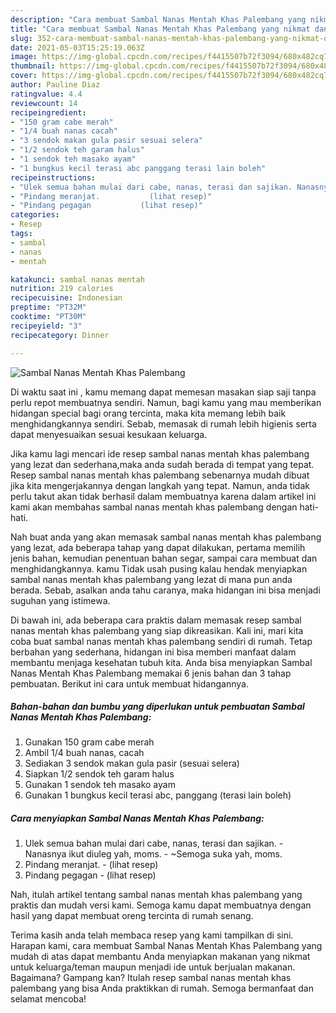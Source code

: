 ```yaml
---
description: "Cara membuat Sambal Nanas Mentah Khas Palembang yang nikmat dan Mudah Dibuat"
title: "Cara membuat Sambal Nanas Mentah Khas Palembang yang nikmat dan Mudah Dibuat"
slug: 352-cara-membuat-sambal-nanas-mentah-khas-palembang-yang-nikmat-dan-mudah-dibuat
date: 2021-05-03T15:25:19.063Z
image: https://img-global.cpcdn.com/recipes/f4415507b72f3094/680x482cq70/sambal-nanas-mentah-khas-palembang-foto-resep-utama.jpg
thumbnail: https://img-global.cpcdn.com/recipes/f4415507b72f3094/680x482cq70/sambal-nanas-mentah-khas-palembang-foto-resep-utama.jpg
cover: https://img-global.cpcdn.com/recipes/f4415507b72f3094/680x482cq70/sambal-nanas-mentah-khas-palembang-foto-resep-utama.jpg
author: Pauline Diaz
ratingvalue: 4.4
reviewcount: 14
recipeingredient:
- "150 gram cabe merah"
- "1/4 buah nanas cacah"
- "3 sendok makan gula pasir sesuai selera"
- "1/2 sendok teh garam halus"
- "1 sendok teh masako ayam"
- "1 bungkus kecil terasi abc panggang terasi lain boleh"
recipeinstructions:
- "Ulek semua bahan mulai dari cabe, nanas, terasi dan sajikan. Nanasnya ikut diuleg yah, moms. ~Semoga suka yah, moms."
- "Pindang meranjat.           (lihat resep)"
- "Pindang pegagan           (lihat resep)"
categories:
- Resep
tags:
- sambal
- nanas
- mentah

katakunci: sambal nanas mentah 
nutrition: 219 calories
recipecuisine: Indonesian
preptime: "PT32M"
cooktime: "PT30M"
recipeyield: "3"
recipecategory: Dinner

---
```



![Sambal Nanas Mentah Khas Palembang](https://img-global.cpcdn.com/recipes/f4415507b72f3094/680x482cq70/sambal-nanas-mentah-khas-palembang-foto-resep-utama.jpg)

Di waktu  saat ini , kamu memang dapat memesan masakan siap saji tanpa perlu repot membuatnya sendiri. Namun, bagi kamu yang mau memberikan hidangan special bagi orang tercinta, maka kita memang lebih baik menghidangkannya sendiri. Sebab, memasak di rumah lebih higienis serta dapat menyesuaikan sesuai kesukaan keluarga.

Jika kamu lagi mencari ide resep sambal nanas mentah khas palembang yang lezat dan sederhana,maka anda sudah berada di tempat yang tepat. Resep sambal nanas mentah khas palembang  sebenarnya mudah dibuat jika kita mengerjakannya dengan langkah yang tepat. Namun, anda tidak perlu takut akan tidak berhasil dalam membuatnya 
karena dalam artikel ini kami akan membahas sambal nanas mentah khas palembang dengan hati-hati.  



Nah buat anda yang akan memasak sambal nanas mentah khas palembang yang lezat, ada beberapa tahap yang dapat dilakukan, pertama memilih jenis bahan, kemudian penentuan bahan segar, sampai cara membuat dan menghidangkannya. kamu Tidak usah pusing kalau hendak menyiapkan sambal nanas mentah khas palembang yang lezat di mana pun anda berada. Sebab, asalkan anda  tahu caranya, maka hidangan ini bisa menjadi suguhan yang istimewa.

Di bawah ini, ada beberapa cara praktis  dalam memasak resep sambal nanas mentah khas palembang yang siap dikreasikan. Kali ini, mari kita coba buat sambal nanas mentah khas palembang sendiri di rumah. Tetap berbahan yang sederhana, hidangan ini bisa memberi manfaat dalam membantu menjaga kesehatan tubuh kita. Anda bisa menyiapkan Sambal Nanas Mentah Khas Palembang memakai 6 jenis bahan dan 3 tahap pembuatan. Berikut ini cara untuk membuat hidangannya.

<!--inarticleads1-->

##### Bahan-bahan dan bumbu yang diperlukan untuk pembuatan Sambal Nanas Mentah Khas Palembang:

1. Gunakan 150 gram cabe merah
1. Ambil 1/4 buah nanas, cacah
1. Sediakan 3 sendok makan gula pasir (sesuai selera)
1. Siapkan 1/2 sendok teh garam halus
1. Gunakan 1 sendok teh masako ayam
1. Gunakan 1 bungkus kecil terasi abc, panggang (terasi lain boleh)




<!--inarticleads2-->

##### Cara menyiapkan Sambal Nanas Mentah Khas Palembang:

1. Ulek semua bahan mulai dari cabe, nanas, terasi dan sajikan. - Nanasnya ikut diuleg yah, moms. - ~Semoga suka yah, moms.
1. Pindang meranjat. -           (lihat resep)
1. Pindang pegagan -           (lihat resep)




Nah, itulah artikel tentang  sambal nanas mentah khas palembang  yang praktis dan mudah versi kami. Semoga kamu dapat membuatnya dengan hasil yang dapat membuat oreng tercinta di rumah senang. 

Terima kasih anda telah membaca resep yang kami tampilkan di sini. Harapan kami, cara membuat  Sambal Nanas Mentah Khas Palembang yang mudah di atas dapat membantu Anda menyiapkan makanan yang nikmat untuk keluarga/teman maupun menjadi ide untuk berjualan makanan. Bagaimana? Gampang kan? Itulah resep sambal nanas mentah khas palembang yang bisa Anda praktikkan di rumah. Semoga bermanfaat dan selamat mencoba!

